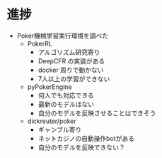 # 進捗
- Poker機械学習実行環境を調べた
    - PokerRL
        - アルゴリズム研究寄り
        - DeepCFR の実装がある
        - docker 周りで動かない
        - 7人以上の学習ができない
    - pyPokerEngine
        - 何人でも対応できる
        - 最新のモデルはない
        - 自分のモデルを反映させることはできそう
    - dickreuter/poker
        - ギャンブル寄り
        - ネットカジノの自動操作botがある
        - 自分のモデルを反映できない？
        